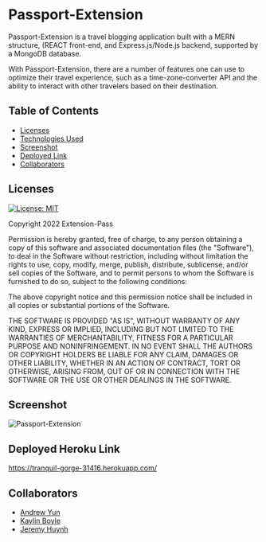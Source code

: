 # Passport-Extension

Passport-Extension is a travel blogging application built with a MERN structure, (REACT front-end, and Express.js/Node.js backend, supported by a MongoDB database.

With Passport-Extension, there are a number of features one can use to optimize their travel experience, such as a time-zone-converter API and the ability to interact with other travelers based on their destination.

## Table of Contents
- [Licenses](#licenses)
- [Technologies Used](#technologies_used)
- [Screenshot](#screenshot)
- [Deployed Link](#deployed_link)
- [Collaborators](#collaborators)

## Licenses

[![License: MIT](https://img.shields.io/badge/License-MIT-yellow.svg)](https://opensource.org/licenses/MIT)

Copyright 2022 Extension-Pass

Permission is hereby granted, free of charge, to any person obtaining a copy of this software and associated documentation files (the "Software"), to deal in the Software without restriction, including without limitation the rights to use, copy, modify, merge, publish, distribute, sublicense, and/or sell copies of the Software, and to permit persons to whom the Software is furnished to do so, subject to the following conditions:

The above copyright notice and this permission notice shall be included in all copies or substantial portions of the Software.

THE SOFTWARE IS PROVIDED "AS IS", WITHOUT WARRANTY OF ANY KIND, EXPRESS OR IMPLIED, INCLUDING BUT NOT LIMITED TO THE WARRANTIES OF MERCHANTABILITY, FITNESS FOR A PARTICULAR PURPOSE AND NONINFRINGEMENT. IN NO EVENT SHALL THE AUTHORS OR COPYRIGHT HOLDERS BE LIABLE FOR ANY CLAIM, DAMAGES OR OTHER LIABILITY, WHETHER IN AN ACTION OF CONTRACT, TORT OR OTHERWISE, ARISING FROM, OUT OF OR IN CONNECTION WITH THE SOFTWARE OR THE USE OR OTHER DEALINGS IN THE SOFTWARE.

## Screenshot

![Passport-Extension](https://user-images.githubusercontent.com/88342540/156672051-2140e04c-04ef-48c8-bc44-41cf0b6554ed.png)

## Deployed Heroku Link
https://tranquil-gorge-31416.herokuapp.com/ 

## Collaborators
- [Andrew Yun](https://github.com/Andrewy2416)
- [Kaylin Boyle](https://github.com/kaynboyle)
- [Jeremy Huynh](https://github.com/jermeewinn)
